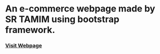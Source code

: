 # An e-commerce webpage made by SR TAMIM using bootstrap framework.

### [Visit Webpage](http://sr-tamim.github.io/t-commerce/)